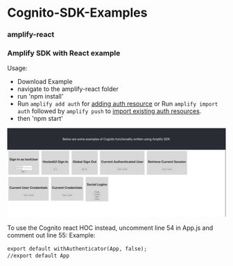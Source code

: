 # Cognito-SDK-Examples

### amplify-react
### Amplify SDK with React example


Usage:
- Download Example
- navigate to the amplify-react folder
- run 'npm install'
- Run `amplify add auth` for [adding auth resource](https://docs.amplify.aws/lib/auth/getting-started/q/platform/js/#create-authentication-service) or Run `amplify import auth` followed by `amplify push` to [import existing auth resources](https://docs.amplify.aws/cli/auth/import/). 
- then 'npm start'

![APP UI](UI.jpg?raw=true "Title")

To use the Cognito react HOC instead, uncomment line 54 in App.js and comment out line 55:
Example:
 ~~~
export default withAuthenticator(App, false);
//export default App
~~~
